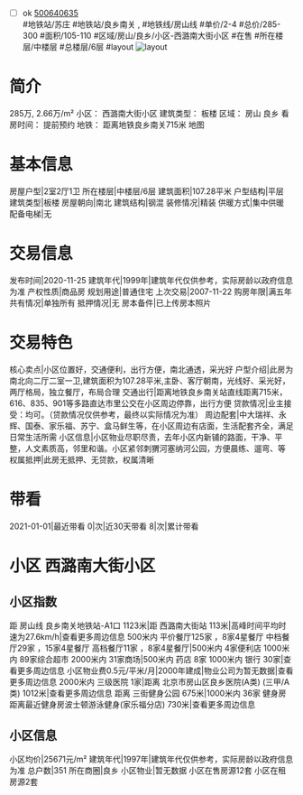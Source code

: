 - [ ] ok [500640635](https://bj.5i5j.com/ershoufang/500640635.html)  
 #地铁站/苏庄 #地铁站/良乡南关 ,  #地铁线/房山线
#单价/2-4 #总价/285-300 #面积/105-110   #区域/房山/良乡/小区-西潞南大街小区 #在售 #所在楼层/中楼层 #总楼层/6层 #layout 
![layout](http://image2.5i5j.com//group2/M00/F2/9E/CgqJNF7UYdaAO0dzAAgmwHk1H-A018.jpg_P5.jpg) 
# 简介 
 285万,  2.66万/m² 
小区： 西潞南大街小区
建筑类型： 板楼
区域： 房山 良乡
看房时间： 提前预约
地铁： 距离地铁良乡南关715米 地图
# 基本信息 
 房屋户型|2室2厅1卫
所在楼层|中楼层/6层
建筑面积|107.28平米
户型结构|平层
建筑类型|板楼
房屋朝向|南北
建筑结构|钢混
装修情况|精装
供暖方式|集中供暖
配备电梯|无
# 交易信息 
 发布时间|2020-11-25
建筑年代|1999年|建筑年代仅供参考，实际房龄以政府信息为准
产权性质|商品房
规划用途|普通住宅
上次交易|2007-11-22
购房年限|满五年
共有情况|单独所有
抵押情况|无
房本备件|已上传房本照片
# 交易特色 
 核心卖点|小区位置好，交通便利，出行方便，南北通透，采光好
户型介绍|此房为南北向二厅二室一卫,建筑面积为107.28平米,主卧、客厅朝南，光线好、采光好，两厅格局，独立餐厅，布局合理
交通出行|距离地铁良乡南关站直线距离715米，616、835、901等多路直达市里公交在小区周边停靠，出行方便
贷款情况|业主接受：均可。（贷款情况仅供参考，最终以实际情况为准）
周边配套|中大瑞祥、永辉、国泰、家乐福、苏宁、盒马鲜生等，在小区周边有店面，生活配套齐全，满足日常生活所需
小区信息|小区物业尽职尽责，去年小区内新铺的路面，干净、平整，人文素质高，邻里和谐。小区紧邻刺猬河塞纳河公园，方便晨练、遛弯、等
权属抵押|此房无抵押、无贷款，权属清晰
# 带看 
 2021-01-01|最近带看	 0|次|近30天带看	 8|次|累计带看
# 小区 西潞南大街小区
## 小区指数 
 距 房山线 良乡南关地铁站-A1口 1123米|距 西潞南大街站 113米|高峰时间平均时速为27.6km/h|查看更多周边信息
500米内 平价餐厅125家 ，8家4星餐厅
中档餐厅29家 ，15家4星餐厅
高档餐厅11家 ，8家4星餐厅|500米内 4家便利店
1000米内 89家综合超市
2000米内 31家商场|500米内 药店 8家
1000米内 银行 30家|查看更多周边信息
小区物业费0.5元/平米/月|2000年建成|物业公司为暂无数据|查看更多周边信息
2000米内 三级医院 1家|距离 北京市房山区良乡医院(A类) (三甲/A类) 1012米|查看更多周边信息
距离 三街健身公园 675米|1000米内 36家 健身房
距离最近健身房波士顿游泳健身(家乐福分店) 730米|查看更多周边信息
## 小区信息 
 小区均价|25671元/m²
建筑年代|1997年|建筑年代仅供参考，实际房龄以政府信息为准
总户数|351
所在商圈|良乡
小区物业|暂无数据
小区在售房源12套
小区在租房源2套
